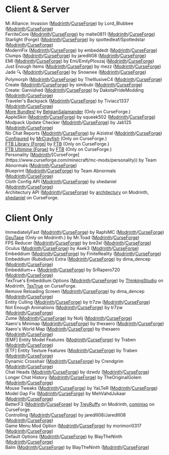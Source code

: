 # Client & Server
Mi Alliance: Invasion ([Modrinth](https://modrinth.com/mod/mi-alliance-invasion)/[CurseForge](https://www.curseforge.com/minecraft/mc-mods/the-mi-alliance-invasion)) by Lord_Blubbee ([Modrinth](https://modrinth.com/user/Lord_Blubbee)/[CurseForge](https://www.curseforge.com/members/lord_blubbee))  
FerriteCore ([Modrinth](https://modrinth.com/mod/ferrite-core)/[CurseForge](https://www.curseforge.com/minecraft/mc-mods/ferritecore)) by malte0811 ([Modrinth](https://modrinth.com/user/malte0811)/[CurseForge](https://www.curseforge.com/members/malte0811))  
Starlight (Forge) ([Modrinth](https://modrinth.com/mod/starlight-forge)/[CurseForge](https://www.curseforge.com/minecraft/mc-mods/starlight-forge)) by spottedleaf/Spottedstar ([Modrinth](https://modrinth.com/user/spottedleaf)/[CurseForge](https://www.curseforge.com/members/spottedstar))  
ModernFix ([Modrinth](https://modrinth.com/mod/modernfix)/[CurseForge](https://www.curseforge.com/minecraft/mc-mods/modernfix)) by embeddedt ([Modrinth](https://modrinth.com/user/embeddedt)/[CurseForge](https://www.curseforge.com/members/embeddedt))  
Clumps ([Modrinth](https://modrinth.com/mod/clumps)/[CurseForge](https://www.curseforge.com/minecraft/mc-mods/clumps)) by jaredlll08 ([Modrinth](https://modrinth.com/user/jaredlll08)/[CurseForge](https://www.curseforge.com/members/jaredlll08))  
EMI ([Modrinth](https://modrinth.com/mod/emi)/[CurseForge](https://www.curseforge.com/minecraft/mc-mods/emi)) by Emi/EmilyPloszaj ([Modrinth](https://modrinth.com/user/Emi)/[CurseForge](https://www.curseforge.com/members/emilyploszaj))  
Just Enough Items ([Modrinth](https://modrinth.com/mod/jei)/[CurseForge](https://www.curseforge.com/minecraft/mc-mods/jei)) by mezz ([Modrinth](https://modrinth.com/user/mezz)/[CurseForge](https://www.curseforge.com/members/mezz))  
Jade 🔍 ([Modrinth](https://modrinth.com/mod/jade)/[CurseForge](https://www.curseforge.com/minecraft/mc-mods/jade)) by Snownee ([Modrinth](https://modrinth.com/user/Snownee)/[CurseForge](https://www.curseforge.com/members/snownee))  
Polymorph ([Modrinth](https://modrinth.com/mod/polymorph)/[CurseForge](https://www.curseforge.com/minecraft/mc-mods/polymorph)) by TheIllusiveC4 ([Modrinth](https://modrinth.com/user/TheIllusiveC4)/[CurseForge](https://www.curseforge.com/members/theillusivec4))  
Create ([Modrinth](https://modrinth.com/mod/create)/[CurseForge](https://www.curseforge.com/minecraft/mc-mods/create)) by simibubi ([Modrinth](https://modrinth.com/user/simibubi)/[CurseForge](https://www.curseforge.com/members/simibubi))  
Create: Garnished ([Modrinth](https://modrinth.com/mod/create-garnished)/[CurseForge](https://www.curseforge.com/minecraft/mc-mods/garnished)) by DakotaPrideModding ([Modrinth](https://modrinth.com/user/DakotaPrideModding)/[CurseForge](https://www.curseforge.com/members/dakotapridemodding))  
Traveler's Backpack ([Modrinth](https://modrinth.com/mod/travelersbackpack)/[CurseForge](https://www.curseforge.com/minecraft/mc-mods/travelers-backpack)) by Tiviacz1337 ([Modrinth](https://modrinth.com/user/Tiviacz1337)/[CurseForge](https://www.curseforge.com/members/tiviacz1337))  
[More Bundles!](https://www.curseforge.com/minecraft/mc-mods/more-bundles) by [BelgianSalamander](https://www.curseforge.com/members/belgiansalamander) (Only on CurseForge.)  
AppleSkin ([Modrinth](https://modrinth.com/mod/appleskin)/[CurseForge](https://www.curseforge.com/minecraft/mc-mods/appleskin)) by squeek502 ([Modrinth](https://modrinth.com/user/squeek502)/[CurseForge](https://www.curseforge.com/members/squeek502))  
Modpack Update Checker ([Modrinth](https://modrinth.com/mod/modpack-update-checker)/[CurseForge](https://www.curseforge.com/minecraft/mc-mods/modpack-update-checker)) by Jab125 ([Modrinth](https://modrinth.com/user/Jab125)/[CurseForge](https://www.curseforge.com/members/jab125))  
No Chat Reports ([Modrinth](https://modrinth.com/mod/no-chat-reports)/[CurseForge](https://www.curseforge.com/minecraft/mc-mods/no-chat-reports)) by Aizistral ([Modrinth](https://modrinth.com/user/Aizistral)/[CurseForge](https://www.curseforge.com/members/aizistral))  
[Configured](https://www.curseforge.com/minecraft/mc-mods/configured) by [MrCrayfish](https://www.curseforge.com/members/mrcrayfish) (Only on CurseForge.)  
[FTB Library (Forge)](https://www.curseforge.com/minecraft/mc-mods/ftb-library-forge) by [FTB](https://www.curseforge.com/members/ftb) (Only on CurseForge.)  
[FTB Ultimine (Forge)](https://www.curseforge.com/minecraft/mc-mods/ftb-ultimine-forge) by [FTB](https://www.curseforge.com/members/ftb) (Only on CurseForge.)  
Personality ([Modrinth](https://modrinth.com/mod/personality!)/[CurseForge](https://www.curseforge.com/minecraft/mc-mods/personality)) by Team Abnormals ([Modrinth](https://modrinth.com/organization/teamabnormals)/[CurseForge](https://www.curseforge.com/members/teamabnormals))  
Blueprint ([Modrinth](https://modrinth.com/mod/blueprint)/[CurseForge](https://www.curseforge.com/minecraft/mc-mods/blueprint)) by Team Abnormals ([Modrinth](https://modrinth.com/organization/teamabnormals)/[CurseForge](https://www.curseforge.com/members/teamabnormals))  
Cloth Config API ([Modrinth](https://modrinth.com/mod/cloth-config)/[CurseForge](https://www.curseforge.com/minecraft/mc-mods/cloth-config)) by shedaniel ([Modrinth](https://modrinth.com/user/shedaniel)/[CurseForge](https://www.curseforge.com/members/shedaniel))  
Architectury API ([Modrinth](https://modrinth.com/mod/architectury-api)/[CurseForge](https://www.curseforge.com/minecraft/mc-mods/architectury-api)) by [architectury](https://modrinth.com/organization/architectury) on Modrinth, [shedaniel](https://www.curseforge.com/members/shedaniel) on CurseForge.
# Client Only
ImmediatelyFast ([Modrinth](https://modrinth.com/mod/immediatelyfast)/[CurseForge](https://www.curseforge.com/minecraft/mc-mods/immediatelyfast)) by RaphiMC ([Modrinth](https://modrinth.com/user/RaphiMC)/[CurseForge](https://www.curseforge.com/members/raphimc))  
[GpuTape](https://modrinth.com/mod/gputape) (Only on Modrinth.) by Mr.Toad ([Modrinth](https://modrinth.com/user/Mr.Toad)/[CurseForge](https://www.curseforge.com/members/mrtoad))  
FPS Reducer ([Modrinth](https://modrinth.com/mod/fps-reducer)/[CurseForge](https://www.curseforge.com/minecraft/mc-mods/fps-reducer)) by bre2el ([Modrinth](https://modrinth.com/user/bre2el)/[CurseForge](https://www.curseforge.com/members/bre2el))  
Oculus ([Modrinth](https://modrinth.com/mod/oculus)/[CurseForge](https://www.curseforge.com/minecraft/mc-mods/oculus)) by Asek3 ([Modrinth](https://modrinth.com/user/Asek3)/[CurseForge](https://www.curseforge.com/members/asek3))  
Embeddium ([Modrinth](https://modrinth.com/mod/embeddium)/[CurseForge](https://www.curseforge.com/minecraft/mc-mods/embeddium)) by FiniteReality ([Modrinth](https://modrinth.com/user/FiniteReality)/[CurseForge](https://www.curseforge.com/members/finitereality))  
Embeddium (Rubidium) Extra ([Modrinth](https://modrinth.com/mod/rubidium-extra)/[CurseForge](https://www.curseforge.com/minecraft/mc-mods/rubidium-extra)) by dima_dencep ([Modrinth](https://modrinth.com/user/dima_dencep)/[CurseForge](https://www.curseforge.com/members/dimadencep))  
Embeddium++ ([Modrinth](https://modrinth.com/mod/embeddiumplus)/[CurseForge](https://www.curseforge.com/minecraft/mc-mods/embeddiumplus)) by SrRapero720 ([Modrinth](https://modrinth.com/user/SrRapero720)/[CurseForge](https://www.curseforge.com/members/srrapero720))  
TexTrue's Embeddium Options ([Modrinth](https://modrinth.com/mod/textrues-embeddium-options)/[CurseForge](https://www.curseforge.com/minecraft/mc-mods/textrues-embeddium-options)) by [ThinkingStudio](https://modrinth.com/organization/thinkingstudio) on Modrinth, [TexTrue](https://www.curseforge.com/members/textrue) on CurseForge.  
Remove Reloading Screen ([Modrinth](https://modrinth.com/mod/rrls)/[CurseForge](https://www.curseforge.com/minecraft/mc-mods/rrls)) by dima_dencep ([Modrinth](https://modrinth.com/user/dima_dencep)/[CurseForge](https://www.curseforge.com/members/dimadencep))  
Entity Culling ([Modrinth](https://modrinth.com/mod/entityculling)/[CurseForge](https://www.curseforge.com/minecraft/mc-mods/entityculling)) by tr7zw ([Modrinth](https://modrinth.com/user/tr7zw)/[CurseForge](https://www.curseforge.com/members/tr7zw))  
Not Enough Animations ([Modrinth](https://modrinth.com/mod/not-enough-animations)/[CurseForge](https://www.curseforge.com/minecraft/mc-mods/not-enough-animations)) by tr7zw ([Modrinth](https://modrinth.com/user/tr7zw)/[CurseForge](https://www.curseforge.com/members/tr7zw))  
Zume ([Modrinth](https://modrinth.com/mod/zume)/[CurseForge](https://www.curseforge.com/minecraft/mc-mods/zume)) by Nolij ([Modrinth](https://modrinth.com/user/Nolij)/[CurseForge](https://www.curseforge.com/members/nolij))  
Xaero's Minimap ([Modrinth](https://modrinth.com/mod/xaeros-minimap)/[CurseForge](https://www.curseforge.com/minecraft/mc-mods/xaeros-minimap)) by thexaero ([Modrinth](https://modrinth.com/user/thexaero)/[CurseForge](https://www.curseforge.com/members/xaero96))  
Xaero's World Map ([Modrinth](https://modrinth.com/mod/xaeros-world-map)/[CurseForge](https://www.curseforge.com/minecraft/mc-mods/xaeros-world-map)) by thexaero ([Modrinth](https://modrinth.com/user/thexaero)/[CurseForge](https://www.curseforge.com/members/xaero96))  
[EMF] Entity Model Features ([Modrinth](https://modrinth.com/mod/entity-model-features)/[CurseForge](https://www.curseforge.com/minecraft/mc-mods/entity-model-features)) by Traben ([Modrinth](https://modrinth.com/user/Traben)/[CurseForge](https://www.curseforge.com/members/traben_0))  
[ETF] Entity Texture Features ([Modrinth](https://modrinth.com/mod/entitytexturefeatures)/[CurseForge](https://www.curseforge.com/minecraft/mc-mods/entity-texture-features-fabric)) by Traben ([Modrinth](https://modrinth.com/user/Traben)/[CurseForge](https://www.curseforge.com/members/traben_0))  
Dynamic Crosshair ([Modrinth](https://modrinth.com/mod/dynamiccrosshair)/[CurseForge](https://www.curseforge.com/minecraft/mc-mods/dynamic-crosshair)) by Crendgrim ([Modrinth](https://modrinth.com/user/Crendgrim)/[CurseForge](https://www.curseforge.com/members/crendgrim))  
Chat Heads ([Modrinth](https://modrinth.com/mod/chat-heads)/[CurseForge](https://www.curseforge.com/minecraft/mc-mods/chat-heads)) by dzwdz ([Modrinth](https://modrinth.com/user/dzwdz)/[CurseForge](https://www.curseforge.com/minecraft/mc-mods/chat-heads))  
Longer Chat History ([Modrinth](https://modrinth.com/mod/longer-chat-history)/[CurseForge](https://www.curseforge.com/minecraft/mc-mods/longer-chat-history)) by TheOriginalGolem ([Modrinth](https://modrinth.com/user/TheOriginalGolem)/[CurseForge](https://www.curseforge.com/members/theoriginalgolem))  
Mouse Tweaks ([Modrinth](https://modrinth.com/mod/mouse-tweaks)/[CurseForge](https://www.curseforge.com/minecraft/mc-mods/mouse-tweaks)) by YaLTeR ([Modrinth](https://modrinth.com/user/YaLTeR)/[CurseForge](https://www.curseforge.com/members/yalter))  
Model Gap Fix ([Modrinth](https://modrinth.com/mod/modelfix)/[CurseForge](https://www.curseforge.com/minecraft/mc-mods/model-gap-fix)) by MehVahdJukaar ([Modrinth](https://modrinth.com/user/MehVahdJukaar)/[CurseForge](https://www.curseforge.com/members/mehvahdjukaar))  
BetterF3 ([Modrinth](https://modrinth.com/mod/betterf3)/[CurseForge](https://www.curseforge.com/minecraft/mc-mods/betterf3)) by [TreyRuffy](https://modrinth.com/user/TreyRuffy) on Modrinth, [cominixo](https://www.curseforge.com/members/cominixo) on CurseForge.  
Controlling ([Modrinth](https://modrinth.com/mod/controlling)/[CurseForge](https://www.curseforge.com/minecraft/mc-mods/controlling)) by jaredlll08/Jaredlll08 ([Modrinth](https://modrinth.com/user/jaredlll08)/[CurseForge](https://www.curseforge.com/members/jaredlll08))  
Game Menu Mod Option ([Modrinth](https://modrinth.com/mod/gamemenumodoption)/[CurseForge](https://www.curseforge.com/minecraft/mc-mods/gamemenumodoption)) by morimori0317 ([Modrinth](https://modrinth.com/user/morimori0317)/[CurseForge](https://www.curseforge.com/members/morimori0317))  
Default Options ([Modrinth](https://modrinth.com/mod/default-options)/[CurseForge](https://www.curseforge.com/minecraft/mc-mods/default-options)) by BlayTheNinth ([Modrinth](https://modrinth.com/user/BlayTheNinth)/[CurseForge](https://www.curseforge.com/members/blaytheninth))  
Balm ([Modrinth](https://modrinth.com/mod/balm)/[CurseForge](https://www.curseforge.com/minecraft/mc-mods/balm)) by BlayTheNinth ([Modrinth](https://modrinth.com/user/BlayTheNinth)/[CurseForge](https://www.curseforge.com/members/blaytheninth))